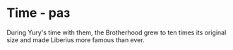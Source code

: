 # Time - раз




During Yury's time with them, the Brotherhood grew to ten times its original size and made Liberius more famous than ever.